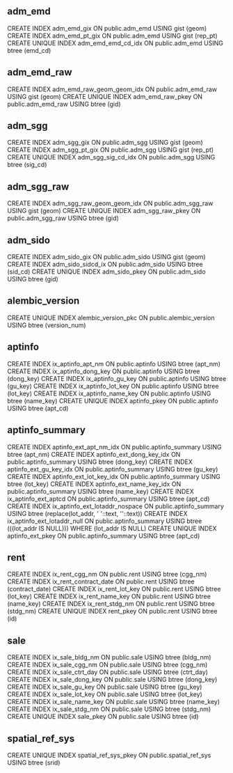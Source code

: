 ## adm_emd
CREATE INDEX adm_emd_gix ON public.adm_emd USING gist (geom)
CREATE INDEX adm_emd_pt_gix ON public.adm_emd USING gist (rep_pt)
CREATE UNIQUE INDEX adm_emd_emd_cd_idx ON public.adm_emd USING btree (emd_cd)

## adm_emd_raw
CREATE INDEX adm_emd_raw_geom_geom_idx ON public.adm_emd_raw USING gist (geom)
CREATE UNIQUE INDEX adm_emd_raw_pkey ON public.adm_emd_raw USING btree (gid)

## adm_sgg
CREATE INDEX adm_sgg_gix ON public.adm_sgg USING gist (geom)
CREATE INDEX adm_sgg_pt_gix ON public.adm_sgg USING gist (rep_pt)
CREATE UNIQUE INDEX adm_sgg_sig_cd_idx ON public.adm_sgg USING btree (sig_cd)

## adm_sgg_raw
CREATE INDEX adm_sgg_raw_geom_geom_idx ON public.adm_sgg_raw USING gist (geom)
CREATE UNIQUE INDEX adm_sgg_raw_pkey ON public.adm_sgg_raw USING btree (gid)

## adm_sido
CREATE INDEX adm_sido_gix ON public.adm_sido USING gist (geom)
CREATE INDEX adm_sido_sidcd_ix ON public.adm_sido USING btree (sid_cd)
CREATE UNIQUE INDEX adm_sido_pkey ON public.adm_sido USING btree (gid)

## alembic_version
CREATE UNIQUE INDEX alembic_version_pkc ON public.alembic_version USING btree (version_num)

## aptinfo
CREATE INDEX ix_aptinfo_apt_nm ON public.aptinfo USING btree (apt_nm)
CREATE INDEX ix_aptinfo_dong_key ON public.aptinfo USING btree (dong_key)
CREATE INDEX ix_aptinfo_gu_key ON public.aptinfo USING btree (gu_key)
CREATE INDEX ix_aptinfo_lot_key ON public.aptinfo USING btree (lot_key)
CREATE INDEX ix_aptinfo_name_key ON public.aptinfo USING btree (name_key)
CREATE UNIQUE INDEX aptinfo_pkey ON public.aptinfo USING btree (apt_cd)

## aptinfo_summary
CREATE INDEX aptinfo_ext_apt_nm_idx ON public.aptinfo_summary USING btree (apt_nm)
CREATE INDEX aptinfo_ext_dong_key_idx ON public.aptinfo_summary USING btree (dong_key)
CREATE INDEX aptinfo_ext_gu_key_idx ON public.aptinfo_summary USING btree (gu_key)
CREATE INDEX aptinfo_ext_lot_key_idx ON public.aptinfo_summary USING btree (lot_key)
CREATE INDEX aptinfo_ext_name_key_idx ON public.aptinfo_summary USING btree (name_key)
CREATE INDEX ix_aptinfo_ext_aptcd ON public.aptinfo_summary USING btree (apt_cd)
CREATE INDEX ix_aptinfo_ext_lotaddr_nospace ON public.aptinfo_summary USING btree (replace(lot_addr, ' '::text, ''::text))
CREATE INDEX ix_aptinfo_ext_lotaddr_null ON public.aptinfo_summary USING btree (((lot_addr IS NULL))) WHERE (lot_addr IS NULL)
CREATE UNIQUE INDEX aptinfo_ext_pkey ON public.aptinfo_summary USING btree (apt_cd)

## rent
CREATE INDEX ix_rent_cgg_nm ON public.rent USING btree (cgg_nm)
CREATE INDEX ix_rent_contract_date ON public.rent USING btree (contract_date)
CREATE INDEX ix_rent_lot_key ON public.rent USING btree (lot_key)
CREATE INDEX ix_rent_name_key ON public.rent USING btree (name_key)
CREATE INDEX ix_rent_stdg_nm ON public.rent USING btree (stdg_nm)
CREATE UNIQUE INDEX rent_pkey ON public.rent USING btree (id)

## sale
CREATE INDEX ix_sale_bldg_nm ON public.sale USING btree (bldg_nm)
CREATE INDEX ix_sale_cgg_nm ON public.sale USING btree (cgg_nm)
CREATE INDEX ix_sale_ctrt_day ON public.sale USING btree (ctrt_day)
CREATE INDEX ix_sale_dong_key ON public.sale USING btree (dong_key)
CREATE INDEX ix_sale_gu_key ON public.sale USING btree (gu_key)
CREATE INDEX ix_sale_lot_key ON public.sale USING btree (lot_key)
CREATE INDEX ix_sale_name_key ON public.sale USING btree (name_key)
CREATE INDEX ix_sale_stdg_nm ON public.sale USING btree (stdg_nm)
CREATE UNIQUE INDEX sale_pkey ON public.sale USING btree (id)

## spatial_ref_sys
CREATE UNIQUE INDEX spatial_ref_sys_pkey ON public.spatial_ref_sys USING btree (srid)

